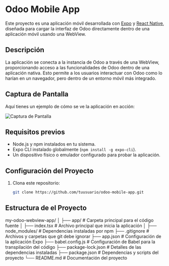 # Odoo Mobile App

Este proyecto es una aplicación móvil desarrollada con [Expo](https://expo.dev) y [React Native](https://reactnative.dev), diseñada para cargar la interfaz de Odoo directamente dentro de una aplicación móvil usando una WebView.

## Descripción

La aplicación se conecta a la instancia de Odoo a través de una WebView, proporcionando acceso a las funcionalidades de Odoo dentro de una aplicación nativa. Esto permite a los usuarios interactuar con Odoo como lo harían en un navegador, pero dentro de un entorno móvil más integrado.


## Captura de Pantalla

Aquí tienes un ejemplo de cómo se ve la aplicación en acción:

![Captura de Pantalla](./odoapp/Odoo/assets/ss1.png)

## Requisitos previos

- Node.js y npm instalados en tu sistema.
- Expo CLI instalado globalmente (`npm install -g expo-cli`).
- Un dispositivo físico o emulador configurado para probar la aplicación.

## Configuración del Proyecto

1. Clona este repositorio:

   ```bash
   git clone https://github.com/tuusuario/odoo-mobile-app.git
   ```

## Estructura de el Proyecto

my-odoo-webview-app/
│
├── app/ # Carpeta principal para el código fuente
│ ├── index.tsx # Archivo principal que inicia la aplicación
│
├── node_modules/ # Dependencias instaladas por npm
├── .gitignore # Archivos y carpetas que git debe ignorar
├── app.json # Configuración de la aplicación Expo
├── babel.config.js # Configuración de Babel para la transpilación del código
├── package-lock.json # Detalles de las dependencias instaladas
├── package.json # Dependencias y scripts del proyecto
└── README.md # Documentación del proyecto
